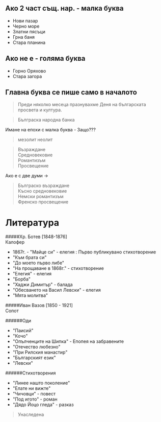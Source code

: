Ако 2 част същ. нар. - малка буква
----------------------------------
- Нови пазар  
 - Черно море  
 - Златни пясъци  
 - Грна баня  
 - Стара планина  

Ако не е - голяма буква
-----------------------
- Горно Оряхово
- Стара загора

Главна буква се пише само в началото
------------------------------------
> Преди няколко месеца празнувахме Деня на българската просвета и култура.

> Бълграска народна банка

Имане на епохи с малка буква - Защо???
> мезолит
> неолит

> Възраждане  
> Средновековие  
> Романтизъм  
> Просвещение  

Ако е с две думи ->
> Бълграско възраждане  
> Късно средновековие  
> Немски романтизъм  
> Френско просвещение  

Литература
==========

#####Хр. Ботев
[1848-1876]  
Калофер  
 - 1867г. - "Майце си" - елегия : Първо публикувано стихотворение
 - "Към брата си"
 - "До моето първо либе"
 - "На прощаване в 1868г." - стихотворение
 - "Елегия" - елегия
 - "Борба"
 - "Хаджи Димитър" - балада
 - "Обесването на Васил Левски" - елегия
 - "Мята молитва"

#####Иван Вазов
[1850 - 1921]  
Сопот  

######Оди  
- "Паисий"
- "Кочо"
- "Опълченците на Шипка" - Епопея на забравените
- "Отечество любезно"
- "При Рилския манастир"
- "Българският език"
- "Левски" 

######Стихотворения  
- "Линее нашто поколение"
- "Елате ни вижте"
- "Чичовци" - повест
- "Под игото" - роман
- "Дядо Йоцо гледа" - разказ

> Унаследена

